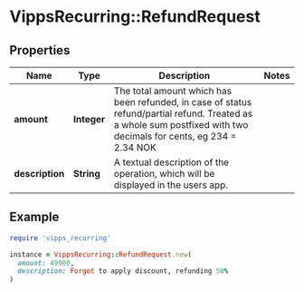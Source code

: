 # VippsRecurring::RefundRequest

## Properties

| Name | Type | Description | Notes |
| ---- | ---- | ----------- | ----- |
| **amount** | **Integer** | The total amount which has been refunded, in case of status refund/partial refund. Treated as a whole sum postfixed with two decimals for cents, eg 234 &#x3D; 2.34 NOK |  |
| **description** | **String** | A textual description of the operation, which will be displayed in the users app. |  |

## Example

```ruby
require 'vipps_recurring'

instance = VippsRecurring::RefundRequest.new(
  amount: 49900,
  description: Forgot to apply discount, refunding 50%
)
```

